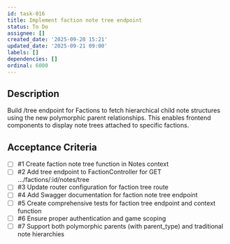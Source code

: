 ```yaml
---
id: task-016
title: Implement faction note tree endpoint
status: To Do
assignee: []
created_date: '2025-09-20 15:21'
updated_date: '2025-09-21 09:00'
labels: []
dependencies: []
ordinal: 6000
---
```


## Description

<!-- SECTION:DESCRIPTION:BEGIN -->
Build /tree endpoint for Factions to fetch hierarchical child note structures using the new polymorphic parent relationships. This enables frontend components to display note trees attached to specific factions.
<!-- SECTION:DESCRIPTION:END -->

## Acceptance Criteria
<!-- AC:BEGIN -->
- [ ] #1 Create faction note tree function in Notes context
- [ ] #2 Add tree endpoint to FactionController for GET .../factions/:id/notes/tree
- [ ] #3 Update router configuration for faction tree route
- [ ] #4 Add Swagger documentation for faction note tree endpoint
- [ ] #5 Create comprehensive tests for faction tree endpoint and context function
- [ ] #6 Ensure proper authentication and game scoping
- [ ] #7 Support both polymorphic parents (with parent_type) and traditional note hierarchies
<!-- AC:END -->
